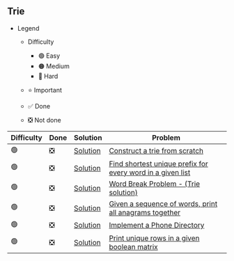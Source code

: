 ## Trie

- Legend
    - Difficulty
        - :green_circle: Easy
        - :orange_circle: Medium
        - :red_circle: Hard

    - :star: Important
    - :white_check_mark: Done
    - :negative_squared_cross_mark: Not done


| Difficulty       | Done                          | Solution  | Problem                                                                                                                                                                                                                                                                                                            |
| -------------    | ------------------------------ | -------- | ------------------------------------------------------------------------------------------------------------------------------------------------------------------------------------------------------------------------------------------------------------------------------------------------------------------ |
| :green_circle:     | :negative_squared_cross_mark:  | [Solution](ReverseAnArray.java) | [Construct a trie from scratch](https://www.geeksforgeeks.org/trie-insert-and-search/)
| :green_circle:     | :negative_squared_cross_mark:  | [Solution](ReverseAnArray.java) | [Find shortest unique prefix for every word in a given list](https://www.geeksforgeeks.org/find-all-shortest-unique-prefixes-to-represent-each-word-in-a-given-list/)
| :green_circle:     | :negative_squared_cross_mark:  | [Solution](ReverseAnArray.java) | [Word Break Problem - (Trie solution)](https://www.geeksforgeeks.org/word-break-problem-trie-solution/)
| :green_circle:     | :negative_squared_cross_mark:  | [Solution](ReverseAnArray.java) | [Given a sequence of words, print all anagrams together](https://practice.geeksforgeeks.org/problems/k-anagrams-1/0)
| :green_circle:     | :negative_squared_cross_mark:  | [Solution](ReverseAnArray.java) | [Implement a Phone Directory](https://practice.geeksforgeeks.org/problems/phone-directory/0)
| :green_circle:     | :negative_squared_cross_mark:  | [Solution](ReverseAnArray.java) | [Print unique rows in a given boolean matrix](https://practice.geeksforgeeks.org/problems/unique-rows-in-boolean-matrix/1)                                                                                                                                                                                         
         